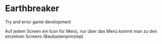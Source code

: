 # Earthbreaker
Try and error game development


Auf jedem Screen ein Icon für Menü, nur über das Menü kommt man zu den einzelnen Screens (Baukastenprinziep)
